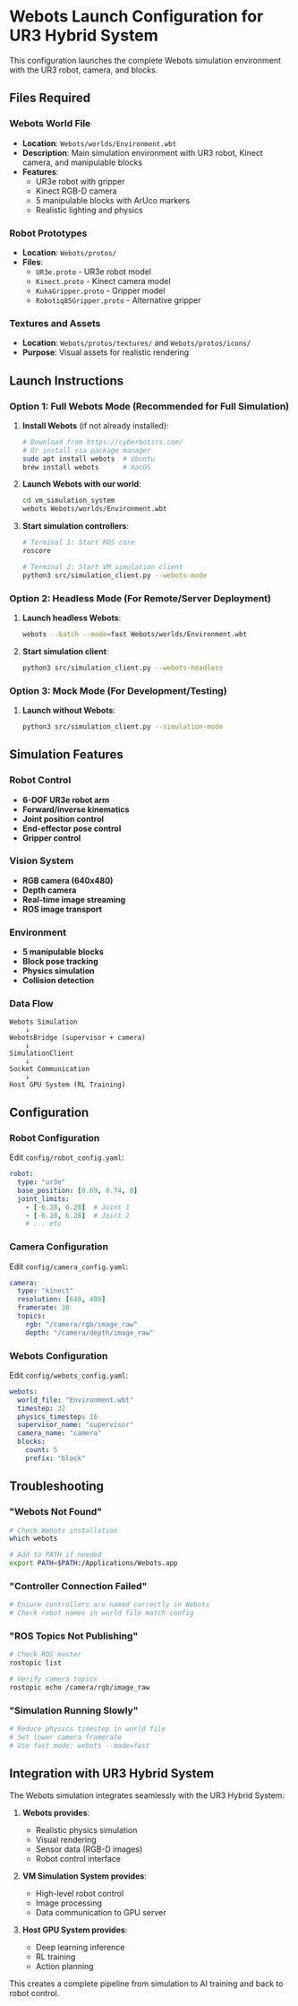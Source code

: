 # Webots Launch Configuration for UR3 Hybrid System

This configuration launches the complete Webots simulation environment with the UR3 robot, camera, and blocks.

## Files Required

### Webots World File
- **Location**: `Webots/worlds/Environment.wbt`
- **Description**: Main simulation environment with UR3 robot, Kinect camera, and manipulable blocks
- **Features**:
  - UR3e robot with gripper
  - Kinect RGB-D camera
  - 5 manipulable blocks with ArUco markers
  - Realistic lighting and physics

### Robot Prototypes
- **Location**: `Webots/protos/`
- **Files**:
  - `UR3e.proto` - UR3e robot model
  - `Kinect.proto` - Kinect camera model
  - `KukaGripper.proto` - Gripper model
  - `Robotiq85Gripper.proto` - Alternative gripper

### Textures and Assets
- **Location**: `Webots/protos/textures/` and `Webots/protos/icons/`
- **Purpose**: Visual assets for realistic rendering

## Launch Instructions

### Option 1: Full Webots Mode (Recommended for Full Simulation)

1. **Install Webots** (if not already installed):
   ```bash
   # Download from https://cyberbotics.com/
   # Or install via package manager
   sudo apt install webots  # Ubuntu
   brew install webots      # macOS
   ```

2. **Launch Webots with our world**:
   ```bash
   cd vm_simulation_system
   webots Webots/worlds/Environment.wbt
   ```

3. **Start simulation controllers**:
   ```bash
   # Terminal 1: Start ROS core
   roscore
   
   # Terminal 2: Start VM simulation client
   python3 src/simulation_client.py --webots-mode
   ```

### Option 2: Headless Mode (For Remote/Server Deployment)

1. **Launch headless Webots**:
   ```bash
   webots --batch --mode=fast Webots/worlds/Environment.wbt
   ```

2. **Start simulation client**:
   ```bash
   python3 src/simulation_client.py --webots-headless
   ```

### Option 3: Mock Mode (For Development/Testing)

1. **Launch without Webots**:
   ```bash
   python3 src/simulation_client.py --simulation-mode
   ```

## Simulation Features

### Robot Control
- **6-DOF UR3e robot arm**
- **Forward/inverse kinematics**
- **Joint position control**
- **End-effector pose control**
- **Gripper control**

### Vision System
- **RGB camera (640x480)**
- **Depth camera**
- **Real-time image streaming**
- **ROS image transport**

### Environment
- **5 manipulable blocks**
- **Block pose tracking**
- **Physics simulation**
- **Collision detection**

### Data Flow
```
Webots Simulation
    ↓
WebotsBridge (supervisor + camera)
    ↓
SimulationClient
    ↓
Socket Communication
    ↓
Host GPU System (RL Training)
```

## Configuration

### Robot Configuration
Edit `config/robot_config.yaml`:
```yaml
robot:
  type: "ur3e"
  base_position: [0.69, 0.74, 0]
  joint_limits:
    - [-6.28, 6.28]  # Joint 1
    - [-6.28, 6.28]  # Joint 2
    # ... etc
```

### Camera Configuration  
Edit `config/camera_config.yaml`:
```yaml
camera:
  type: "kinect"
  resolution: [640, 480]
  framerate: 30
  topics:
    rgb: "/camera/rgb/image_raw"
    depth: "/camera/depth/image_raw"
```

### Webots Configuration
Edit `config/webots_config.yaml`:
```yaml
webots:
  world_file: "Environment.wbt"
  timestep: 32
  physics_timestep: 16
  supervisor_name: "supervisor"
  camera_name: "camera"
  blocks:
    count: 5
    prefix: "block"
```

## Troubleshooting

### "Webots Not Found"
```bash
# Check Webots installation
which webots

# Add to PATH if needed
export PATH=$PATH:/Applications/Webots.app
```

### "Controller Connection Failed"
```bash
# Ensure controllers are named correctly in Webots
# Check robot names in world file match config
```

### "ROS Topics Not Publishing"
```bash
# Check ROS master
rostopic list

# Verify camera topics
rostopic echo /camera/rgb/image_raw
```

### "Simulation Running Slowly"
```bash
# Reduce physics timestep in world file
# Set lower camera framerate
# Use fast mode: webots --mode=fast
```

## Integration with UR3 Hybrid System

The Webots simulation integrates seamlessly with the UR3 Hybrid System:

1. **Webots provides**:
   - Realistic physics simulation
   - Visual rendering
   - Sensor data (RGB-D images)
   - Robot control interface

2. **VM Simulation System provides**:
   - High-level robot control
   - Image processing
   - Data communication to GPU server

3. **Host GPU System provides**:
   - Deep learning inference
   - RL training
   - Action planning

This creates a complete pipeline from simulation to AI training and back to robot control.
